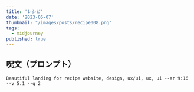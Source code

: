 ```yaml
---
title: 'レシピ'
date: '2023-05-07'
thumbnail: "/images/posts/recipe008.png"
tags:
  - midjourney
published: true
---
```


## 呪文（プロンプト）
```
Beautiful landing for recipe website, design, ux/ui, ux, ui --ar 9:16 --v 5.1 --q 2
```